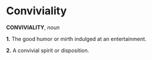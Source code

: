 # Conviviality

**CONVIVIALITY**, _noun_

**1.** The good humor or mirth indulged at an entertainment.

**2.** A convivial spirit or disposition.